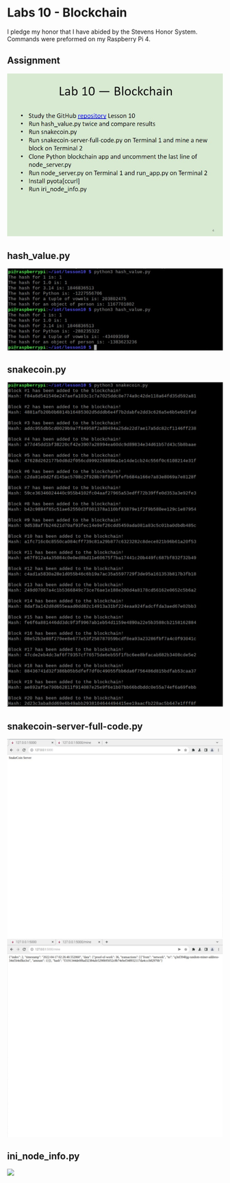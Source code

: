 # Labs 10 - Blockchain
I pledge my honor that I have abided by the Stevens Honor System.
Commands were preformed on my Raspberry Pi 4.

## Assignment
![](Images/Assignment.jpg)

## hash_value.py
![](Images/hash_value.py.jpg)

## snakecoin.py
![](Images/snakecoin.py.jpg)

## snakecoin-server-full-code.py
![](Images/snakecoinserver.jpg)
![](Images/snakecoinservermine.jpg)

## ini_node_info.py
![](Images/ini.jpg)
